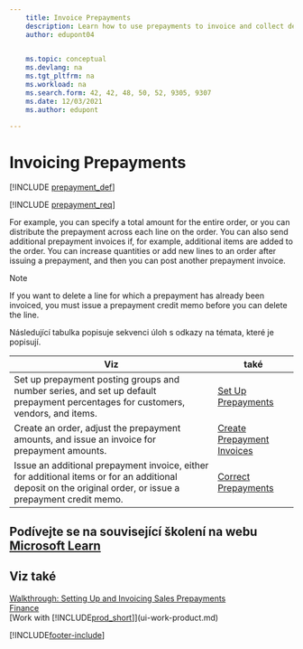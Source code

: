 ```yaml
---
    title: Invoice Prepayments
    description: Learn how to use prepayments to invoice and collect deposits from customers and remit deposits to vendors in Business Central. 
    author: edupont04

    
    ms.topic: conceptual
    ms.devlang: na
    ms.tgt_pltfrm: na
    ms.workload: na
    ms.search.form: 42, 42, 48, 50, 52, 9305, 9307
    ms.date: 12/03/2021
    ms.author: edupont

---
```

# Invoicing Prepayments

[!INCLUDE [prepayment_def](includes/prepayment_def.md)]

[!INCLUDE [prepayment_req](includes/prepayment_req.md)]

For example, you can specify a total amount for the entire order, or you can distribute the prepayment across each line on the order. You can also send additional prepayment invoices if, for example, additional items are added to the order. You can increase quantities or add new lines to an order after issuing a prepayment, and then you can post another prepayment invoice.

> [!NOTE]
> If you want to delete a line for which a prepayment has already been invoiced, you must issue a prepayment credit memo before you can delete the line.

Následující tabulka popisuje sekvenci úloh s odkazy na témata, které je popisují.

| **Viz** | **také** |
|------------|-------------|  
| Set up prepayment posting groups and number series, and set up default prepayment percentages for customers, vendors, and items. | [Set Up Prepayments](finance-set-up-prepayments.md) |
| Create an order, adjust the prepayment amounts, and issue an invoice for prepayment amounts. | [Create Prepayment Invoices](finance-how-to-create-prepayment-invoices.md) |
| Issue an additional prepayment invoice, either for additional items or for an additional deposit on the original order, or issue a prepayment credit memo. | [Correct Prepayments](finance-how-to-correct-prepayments.md) |

## Podívejte se na související školení na webu [Microsoft Learn](/learn/modules/prepayment-invoices-dynamics-365-business-central/index)

## Viz také

[Walkthrough: Setting Up and Invoicing Sales Prepayments](walkthrough-setting-up-and-invoicing-sales-prepayments.md)  
[Finance](finance.md)  
[Work with [!INCLUDE[prod_short](includes/prod_short.md)]](ui-work-product.md)


[!INCLUDE[footer-include](includes/footer-banner.md)]